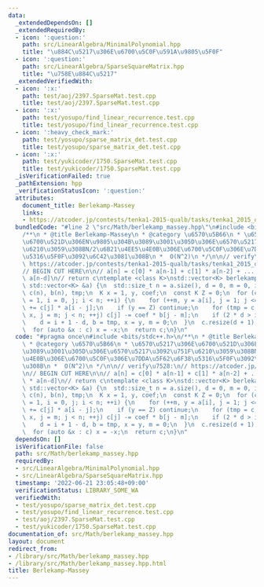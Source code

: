 ```yaml
---
data:
  _extendedDependsOn: []
  _extendedRequiredBy:
  - icon: ':question:'
    path: src/LinearAlgebra/MinimalPolynomial.hpp
    title: "\u884C\u5217\u306E\u6700\u5C0F\u591A\u9805\u5F0F"
  - icon: ':question:'
    path: src/LinearAlgebra/SparseSquareMatrix.hpp
    title: "\u758E\u884C\u5217"
  _extendedVerifiedWith:
  - icon: ':x:'
    path: test/aoj/2397.SparseMat.test.cpp
    title: test/aoj/2397.SparseMat.test.cpp
  - icon: ':x:'
    path: test/yosupo/find_linear_recurrence.test.cpp
    title: test/yosupo/find_linear_recurrence.test.cpp
  - icon: ':heavy_check_mark:'
    path: test/yosupo/sparse_matrix_det.test.cpp
    title: test/yosupo/sparse_matrix_det.test.cpp
  - icon: ':x:'
    path: test/yukicoder/1750.SparseMat.test.cpp
    title: test/yukicoder/1750.SparseMat.test.cpp
  _isVerificationFailed: true
  _pathExtension: hpp
  _verificationStatusIcon: ':question:'
  attributes:
    document_title: Berlekamp-Massey
    links:
    - https://atcoder.jp/contests/tenka1-2015-qualb/tasks/tenka1_2015_qualB_c
  bundledCode: "#line 2 \"src/Math/berlekamp_massey.hpp\"\n#include <bits/stdc++.h>\n\
    /**\n * @title Berlekamp-Massey\n * @category \u6570\u5B66\n * \u6570\u5217\u306E\
    \u6700\u521D\u306EN\u9805\u304B\u3089\u3001\u305D\u306E\u6570\u5217\u3092\u751F\
    \u6210\u3059\u308BN/2\u6B21\u4EE5\u4E0B\u306E\u6700\u5C0F\u306E\u7DDA\u5F62\u6F38\
    \u5316\u5F0F\u3092\u6C42\u3081\u308B\n *  O(N^2)\n */\n\n// verify\u7528:\n//\
    \ https://atcoder.jp/contests/tenka1-2015-qualb/tasks/tenka1_2015_qualB_c\n\n\
    // BEGIN CUT HERE\n\n// a[n] = c[0] * a[n-1] + c[1] * a[n-2] + ... + c[d-1] *\
    \ a[n-d]\n// return c\ntemplate <class K>\nstd::vector<K> berlekamp_massey(const\
    \ std::vector<K> &a) {\n  std::size_t n = a.size(), d = 0, m = 0, i, j;\n  std::vector<K>\
    \ c(n), b(n), tmp;\n  K x = 1, y, coef;\n  const K Z = 0;\n  for (c[0] = b[0]\
    \ = 1, i = 0, j; i < n; ++i) {\n    for (++m, y = a[i], j = 1; j <= d; ++j) y\
    \ += c[j] * a[i - j];\n    if (y == Z) continue;\n    for (tmp = c, coef = y /\
    \ x, j = m; j < n; ++j) c[j] -= coef * b[j - m];\n    if (2 * d > i) continue;\n\
    \    d = i + 1 - d, b = tmp, x = y, m = 0;\n  }\n  c.resize(d + 1), c.erase(c.begin());\n\
    \  for (auto &x : c) x = -x;\n  return c;\n}\n"
  code: "#pragma once\n#include <bits/stdc++.h>\n/**\n * @title Berlekamp-Massey\n\
    \ * @category \u6570\u5B66\n * \u6570\u5217\u306E\u6700\u521D\u306EN\u9805\u304B\
    \u3089\u3001\u305D\u306E\u6570\u5217\u3092\u751F\u6210\u3059\u308BN/2\u6B21\u4EE5\
    \u4E0B\u306E\u6700\u5C0F\u306E\u7DDA\u5F62\u6F38\u5316\u5F0F\u3092\u6C42\u3081\
    \u308B\n *  O(N^2)\n */\n\n// verify\u7528:\n// https://atcoder.jp/contests/tenka1-2015-qualb/tasks/tenka1_2015_qualB_c\n\
    \n// BEGIN CUT HERE\n\n// a[n] = c[0] * a[n-1] + c[1] * a[n-2] + ... + c[d-1]\
    \ * a[n-d]\n// return c\ntemplate <class K>\nstd::vector<K> berlekamp_massey(const\
    \ std::vector<K> &a) {\n  std::size_t n = a.size(), d = 0, m = 0, i, j;\n  std::vector<K>\
    \ c(n), b(n), tmp;\n  K x = 1, y, coef;\n  const K Z = 0;\n  for (c[0] = b[0]\
    \ = 1, i = 0, j; i < n; ++i) {\n    for (++m, y = a[i], j = 1; j <= d; ++j) y\
    \ += c[j] * a[i - j];\n    if (y == Z) continue;\n    for (tmp = c, coef = y /\
    \ x, j = m; j < n; ++j) c[j] -= coef * b[j - m];\n    if (2 * d > i) continue;\n\
    \    d = i + 1 - d, b = tmp, x = y, m = 0;\n  }\n  c.resize(d + 1), c.erase(c.begin());\n\
    \  for (auto &x : c) x = -x;\n  return c;\n}\n"
  dependsOn: []
  isVerificationFile: false
  path: src/Math/berlekamp_massey.hpp
  requiredBy:
  - src/LinearAlgebra/MinimalPolynomial.hpp
  - src/LinearAlgebra/SparseSquareMatrix.hpp
  timestamp: '2022-06-21 23:05:48+09:00'
  verificationStatus: LIBRARY_SOME_WA
  verifiedWith:
  - test/yosupo/sparse_matrix_det.test.cpp
  - test/yosupo/find_linear_recurrence.test.cpp
  - test/aoj/2397.SparseMat.test.cpp
  - test/yukicoder/1750.SparseMat.test.cpp
documentation_of: src/Math/berlekamp_massey.hpp
layout: document
redirect_from:
- /library/src/Math/berlekamp_massey.hpp
- /library/src/Math/berlekamp_massey.hpp.html
title: Berlekamp-Massey
---
```

